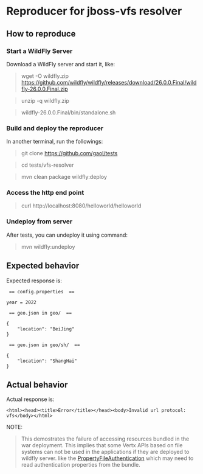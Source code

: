 # Reproducer for jboss-vfs resolver

## How to reproduce

### Start a WildFly Server

Download a WildFly server and start it, like:

> wget -O wildfly.zip https://github.com/wildfly/wildfly/releases/download/26.0.0.Final/wildfly-26.0.0.Final.zip

> unzip -q wildfly.zip

> wildfly-26.0.0.Final/bin/standalone.sh

### Build and deploy the reproducer

In another terminal, run the followings:


> git clone https://github.com/gaol/tests

> cd tests/vfs-resolver

> mvn clean package wildfly:deploy


### Access the http end point

> curl http://localhost:8080/helloworld/helloworld


### Undeploy from server

After tests, you can undeploy it using command:

> mvn wildfly:undeploy

## Expected behavior

Expected response is:
```
 == config.properties  == 

year = 2022

 == geo.json in geo/  == 

{
    "location": "BeiJing"
}

 == geo.json in geo/sh/  == 

{
    "location": "ShangHai"
}

```

## Actual behavior

Actual response is:
```
<html><head><title>Error</title></head><body>Invalid url protocol: vfs</body></html>
```

NOTE:

> This demostrates the failure of accessing resources bundled in the war deployment.
> This implies that some Vertx APIs based on file systems can not be used in the applications if they are deployed to wildfly server.
> like the [PropertyFileAuthentication](https://vertx.io/docs/vertx-auth-properties/java/) which may need to read authentication properties from the bundle.
